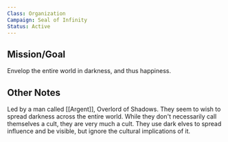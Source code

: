 ```yaml
---
Class: Organization
Campaign: Seal of Infinity
Status: Active
---
```

## Mission/Goal
Envelop the entire world in darkness, and thus happiness.
## Other Notes
Led by a man called [[Argent]], Overlord of Shadows. They seem to wish to spread darkness across the entire world. While they don't necessarily call themselves a cult, they are very much a cult. They use dark elves to spread influence and be visible, but ignore the cultural implications of it.